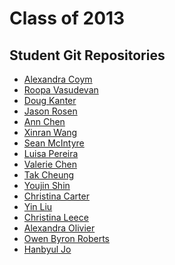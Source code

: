 Class of 2013
=============


Student Git Repositories
------------------------

* [Alexandra Coym](https://github.com/arcoym/printingcodeassignments)
* [Roopa Vasudevan](https://github.com/rouxpz/printing-code)
* [Doug Kanter](https://github.com/dougkanter/printing_code)
* [Jason Rosen](https://github.com/jasonsrosen)
* [Ann Chen](https://github.com/annhchen/PrintingCode)
* [Xinran Wang](https://github.com/xinranwang/PrintingCode)
* [Sean McIntyre](https://github.com/boxysean/itp-printingcode)
* [Luisa Pereira](https://github.com/luisaph/printing_code)
* [Valerie Chen](https://github.com/valeriejean/printingcode)
* [Tak Cheung](https://github.com/gettak/PrintingCode)
* [Youjin Shin](https://github.com/YoujinShin/ThePrintingCode)
* [Christina Carter](https://github.com/itschristinith/printingCode)
* [Yin Liu](https://github.com/yinnie/printingcode)
* [Christina Leece](https://github.com/clleece/PrintingCode)
* [Alexandra Olivier](https://github.com/aolivier/Alex_Printing_Code)
* [Owen Byron Roberts](https://github.com/owenroberts/printing-code)
* [Hanbyul Jo](https://github.com/boonpeel/PrintinCode_Spring2013)